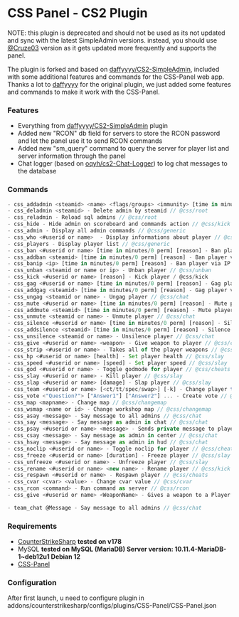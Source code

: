 # CSS Panel - CS2 Plugin

NOTE: this plugin is deprecated and should not be used as its not updated and sync with the latest SimpleAdmin versions.
instead, you should use [@Cruze03](https://github.com/Cruze03/CS2-SimpleAdmin) version as it gets updated more frequently and supports the panel.

The plugin is forked and based on [daffyyyy/CS2-SimpleAdmin](https://github.com/daffyyyy/CS2-SimpleAdmin), included with some additional features and commands for the CSS-Panel web app.
Thanks a lot to [daffyyyy](https://github.com/daffyyyy) for the original plugin, we just added some features and commands to make it work with the CSS-Panel.

### Features

- Everything from [daffyyyy/CS2-SimpleAdmin](https://github.com/daffyyyy/CS2-SimpleAdmin) plugin
- Added new "RCON" db field for servers to store the RCON password and let the panel use it to send RCON commands
- Added new "sm_query" command to query the server for player list and server information through the panel
- Chat logger (based on [oqyh/cs2-Chat-Logger](https://github.com/oqyh/cs2-Chat-Logger/tree/main)) to log chat messages to the database

### Commands

```js
- css_addadmin <steamid> <name> <flags/groups> <immunity> [time in minutes] - Add admin by steamid // @css/root
- css_deladmin <steamid> - Delete admin by steamid // @css/root
- css_reladmin - Reload sql admins // @css/root
- css_hide - Hide admin on scoreboard and commands action // @css/kick
- css_admin - Display all admin commands // @css/generic
- css_who <#userid or name>  - Display informations about player // @css/generic
- css_players - Display player list // @css/generic
- css_ban <#userid or name> [time in minutes/0 perm] [reason] - Ban player // @css/ban
- css_addban <steamid> [time in minutes/0 perm] [reason] - Ban player via steamid64 // @css/ban
- css_banip <ip> [time in minutes/0 perm] [reason] - Ban player via IP address // @css/ban
- css_unban <steamid or name or ip> - Unban player // @css/unban
- css_kick <#userid or name> [reason] - Kick player / @css/kick
- css_gag <#userid or name> [time in minutes/0 perm] [reason] - Gag player // @css/chat
- css_addgag <steamid> [time in minutes/0 perm] [reason] - Gag player via steamid64 // @css/chat
- css_ungag <steamid or name> - Ungag player // @css/chat
- css_mute <#userid or name> [time in minutes/0 perm] [reason] - Mute player // @css/chat
- css_addmute <steamid> [time in minutes/0 perm] [reason] - Mute player via steamid64 // @css/chat
- css_unmute <steamid or name> - Unmute player // @css/chat
- css_silence <#userid or name> [time in minutes/0 perm] [reason] - Silence player // @css/chat
- css_addsilence <steamid> [time in minutes/0 perm] [reason] - Silence player via steamid64 // @css/chat
- css_unsilence <steamid or name> - Unsilence player // @css/chat
- css_give <#userid or name> <weapon> - Give weapon to player // @css/cheats
- css_strip <#userid or name> - Takes all of the player weapons // @css/slay
- css_hp <#userid or name> [health] - Set player health // @css/slay
- css_speed <#userid or name> [speed] - Set player speed // @css/slay
- css_god <#userid or name> - Toggle godmode for player // @css/cheats
- css_slay <#userid or name> - Kill player // @css/slay
- css_slap <#userid or name> [damage] - Slap player // @css/slay
- css_team <#userid or name> [<ct/tt/spec/swap>] [-k] - Change player team (swap - swap player team, -k - kill player) // @css/kick
- css_vote <"Question?"> ["Answer1"] ["Answer2"] ... - Create vote // @css/generic
- css_map <mapname> - Change map // @css/changemap
- css_wsmap <name or id> - Change workshop map // @css/changemap
- css_asay <message> - Say message to all admins // @css/chat
- css_say <message> - Say message as admin in chat // @css/chat
- css_psay <#userid or name> <message> - Sends private message to player // @css/chat
- css_csay <message> - Say message as admin in center // @css/chat
- css_hsay <message> - Say message as admin in hud // @css/chat
- css_noclip <#userid or name> - Toggle noclip for player // @css/cheats
- css_freeze <#userid or name> [duration] - Freeze player // @css/slay
- css_unfreeze <#userid or name> - Unfreeze player // @css/slay
- css_rename <#userid or name> <new name> - Rename player // @css/kick
- css_respawn <#userid or name> - Respawn player // @css/cheats
- css_cvar <cvar> <value> - Change cvar value // @css/cvar
- css_rcon <command> - Run command as server // @css/rcon
- css_give <#userid or name> <WeaponName> - Gives a weapon to a Player // @css/give

- team_chat @Message - Say message to all admins // @css/chat
```

### Requirements

- [CounterStrikeSharp](https://github.com/roflmuffin/CounterStrikeSharp/) **tested on v178**
- MySQL **tested on MySQL (MariaDB) Server version: 10.11.4-MariaDB-1~deb12u1 Debian 12**
- [CSS-Panel](https://github.com/CSSPanel/Panel)

### Configuration

After first launch, u need to configure plugin in addons/counterstrikesharp/configs/plugins/CSS-Panel/CSS-Panel.json
